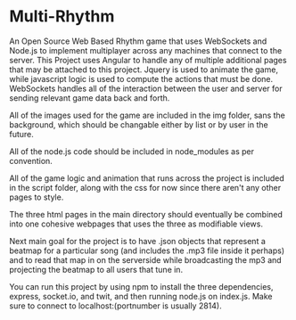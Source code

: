 # Multi-Rhythm
An Open Source Web Based Rhythm game that uses WebSockets and Node.js to implement multiplayer across any machines that connect to the server. This Project uses Angular to handle any of multiple additional pages that may be attached to this project. Jquery is used to animate the game, while javascript logic is used to compute the actions that must be done. WebSockets handles all of the interaction between the user and server for sending relevant game data back and forth.

All of the images used for the game are included in the img folder, sans the background, which should be changable either by list or by user in the future.

All of the node.js code should be included in node_modules as per convention.

All of the game logic and animation that runs across the project is included in the script folder, along with the css for now since there aren't any other pages to style.

The three html pages in the main directory should eventually be combined into one cohesive webpages that uses the three as modifiable views.

Next main goal for the project is to have .json objects that represent a beatmap for a particular song (and includes the .mp3 file inside it perhaps) and to read that map in on the serverside while broadcasting the mp3 and projecting the beatmap to all users that tune in.

You can run this project by using npm to install the three dependencies, express, socket.io, and twit, and then running node.js on index.js. Make sure to connect to localhost:(portnumber is usually 2814).
